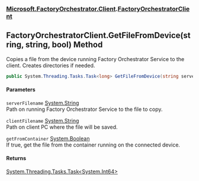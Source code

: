 ### [Microsoft.FactoryOrchestrator.Client](Microsoft_FactoryOrchestrator_Client.md 'Microsoft.FactoryOrchestrator.Client').[FactoryOrchestratorClient](FactoryOrchestratorClient.md 'Microsoft.FactoryOrchestrator.Client.FactoryOrchestratorClient')
## FactoryOrchestratorClient.GetFileFromDevice(string, string, bool) Method
Copies a file from the device running Factory Orchestrator Service to the client. Creates directories if needed.  
```csharp
public System.Threading.Tasks.Task<long> GetFileFromDevice(string serverFilename, string clientFilename, bool getFromContainer=false);
```
#### Parameters
<a name='Microsoft_FactoryOrchestrator_Client_FactoryOrchestratorClient_GetFileFromDevice(string_string_bool)_serverFilename'></a>
`serverFilename` [System.String](https://docs.microsoft.com/en-us/dotnet/api/System.String 'System.String')  
Path on running Factory Orchestrator Service to the file to copy.
  
<a name='Microsoft_FactoryOrchestrator_Client_FactoryOrchestratorClient_GetFileFromDevice(string_string_bool)_clientFilename'></a>
`clientFilename` [System.String](https://docs.microsoft.com/en-us/dotnet/api/System.String 'System.String')  
Path on client PC where the file will be saved.
  
<a name='Microsoft_FactoryOrchestrator_Client_FactoryOrchestratorClient_GetFileFromDevice(string_string_bool)_getFromContainer'></a>
`getFromContainer` [System.Boolean](https://docs.microsoft.com/en-us/dotnet/api/System.Boolean 'System.Boolean')  
If true, get the file from the container running on the connected device.
  
#### Returns
[System.Threading.Tasks.Task&lt;](https://docs.microsoft.com/en-us/dotnet/api/System.Threading.Tasks.Task-1 'System.Threading.Tasks.Task')[System.Int64](https://docs.microsoft.com/en-us/dotnet/api/System.Int64 'System.Int64')[&gt;](https://docs.microsoft.com/en-us/dotnet/api/System.Threading.Tasks.Task-1 'System.Threading.Tasks.Task')  
